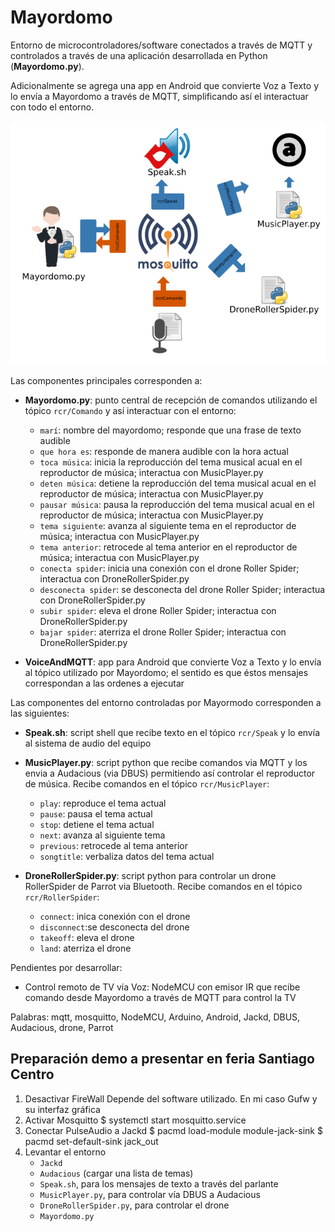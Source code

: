 Mayordomo
=========

Entorno de microcontroladores/software conectados a través de MQTT y controlados a través de una aplicación desarrollada en Python (**Mayordomo.py**).

Adicionalmente se agrega una app en Android que convierte Voz a Texto y lo envía a Mayordomo a través de MQTT, simplificando así el interactuar con todo el entorno.

![](Diagrama.png)

Las componentes principales corresponden a:

- **Mayordomo.py**: punto central de recepción de comandos utilizando el tópico `rcr/Comando` y así interactuar con el entorno:
    - `marí`: nombre del mayordomo; responde que una frase de texto audible
    - `que hora es`: responde de manera audible con la hora actual
    - `toca música`: inicia la reproducción del tema musical acual en el reproductor de música; interactua con MusicPlayer.py
    - `deten música`: detiene la reproducción del tema musical acual en el reproductor de música; interactua con MusicPlayer.py
    - `pausar música`: pausa la reproducción del tema musical acual en el reproductor de música; interactua con MusicPlayer.py
    - `tema siguiente`: avanza al siguiente tema en el reproductor de música; interactua con MusicPlayer.py
    - `tema anterior`: retrocede al tema anterior en el reproductor de música; interactua con MusicPlayer.py
    - `conecta spider`: inicia una conexión con el drone Roller Spider; interactua con DroneRollerSpider.py
    - `desconecta spider`: se desconecta del drone Roller Spider; interactua con DroneRollerSpider.py
    - `subir spider`: eleva el drone Roller Spider; interactua con DroneRollerSpider.py
    - `bajar spider`: aterriza el drone Roller Spider; interactua con DroneRollerSpider.py

- **VoiceAndMQTT**: app para Android que convierte Voz a Texto y lo envía al tópico utilizado por Mayordomo; el sentido es que éstos mensajes correspondan a las ordenes a ejecutar

Las componentes del entorno controladas por Mayormodo corresponden a las siguientes:

- **Speak.sh**: script shell que recibe texto en el tópico `rcr/Speak` y lo envía al sistema de audio del equipo

- **MusicPlayer.py**: script python que recibe comandos via MQTT y los envia a Audacious (via DBUS) permitiendo así controlar el reproductor de música. Recibe comandos en el tópico `rcr/MusicPlayer`:
    -  `play`: reproduce el tema actual
    -  `pause`: pausa el tema actual
    -  `stop`: detiene el tema actual
    -  `next`: avanza al siguiente tema
    -  `previous`: retrocede al tema anterior
    -  `songtitle`: verbaliza datos del tema actual

- **DroneRollerSpider.py**: script python para controlar un drone RollerSpider de Parrot via Bluetooth. Recibe comandos en el tópico `rcr/RollerSpider`:
    - `connect`: inica conexión con el drone
    - `disconnect`:se desconecta del drone
    - `takeoff`: eleva el drone
    - `land`: aterriza el drone

Pendientes por desarrollar:
- Control remoto de TV vía Voz: NodeMCU con emisor IR que recibe comando desde Mayordomo a través de MQTT para control la TV


Palabras: mqtt, mosquitto, NodeMCU, Arduino, Android, Jackd, DBUS, Audacious, drone, Parrot


## Preparación demo a presentar en feria Santiago Centro
1. Desactivar FireWall
        Depende del software utilizado. En mi caso Gufw y su interfaz gráfica
2. Activar Mosquitto
        $ systemctl start mosquitto.service
3. Conectar PulseAudio a Jackd
        $ pacmd load-module module-jack-sink
        $ pacmd set-default-sink jack_out
4. Levantar el entorno
    - `Jackd`
    - `Audacious` (cargar una lista de temas)
    - `Speak.sh`, para los mensajes de texto a través del parlante
    - `MusicPlayer.py`, para controlar vía DBUS a Audacious
    - `DroneRollerSpider.py`, para controlar el drone
    - `Mayordomo.py`
